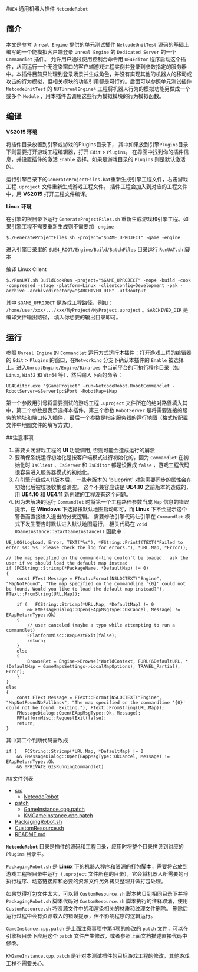 #`UE4` 通用机器人插件 `NetcodeRobot`

## 简介

本文是参考 `Unreal Engine` 提供的单元测试插件 `NetcodeUnitTest` 源码的基础上编写的一个能模拟客户端登录 `Unreal Engine` 的 `Dedicated Server` 的一个 `Commandlet` 插件。 允许用户通过使用控制台命令用 `UE4Editor`  程序启动这个插件，从而运行一个无渲染窗口的客户端游戏进程实例并登录到参数指定的服务器中。本插件目前只处理到登录场景并生成角色，并没有实现其他的机器人的移动或攻击的行为模拟，但相关模块的功能引用都是可行的。后面可以参照单元测试插件 `NetcodeUnitTest` 的 `NUTUnrealEngine4` 工程将机器人行为的模拟功能另做成一个或多个 `Module` ，用本插件去调用这些行为模拟模块的行为模拟函数。

## 编译

**VS2015 环境** 

将插件目录放置到引擎或游戏的Plugins目录下， 其中如果放到引擎`Plugins`目录下则需要打开游戏工程编辑器，打开 `Edit` > `Plugins`。 在界面中找到你的插件信息，并设置插件的激活 `Enable` 选择。如果是游戏目录的 `Plugins` 则是默认激活的。

运行引擎目录下的`GenerateProjectFiles.bat`重新生成引擎工程文件，右击游戏工程`.uproject` 文件重新生成游戏工程文件。 插件工程会加入到对应的工程文件中，用 **VS2015** 打开工程文件编译。

**Linux 环境**

在引擎的根目录下运行 `GenerateProjectFiles.sh` 重新生成游戏和引擎工程。如果引擎工程不需要重新生成则不需要加 `-engine`

	$./GenerateProjectFiles.sh -project="$GAME_UPROJECT" -game -engine

进入引擎目录里的 `$UE4_ROOT/Engine/Build/BatchFiles` 目录运行 `RunUAT.sh` 脚本

编译 Linux Client

	$./RunUAT.sh BuildCookRun -project="$GAME_UPROJECT" -nop4 -build -cook -compressed -stage -platform=Linux -clientconfig=Development -pak -archive -archivedirectory="$ARCHIVED_DIR" -utf8output


其中 `$GAME_UPROJECT` 是游戏工程路径，例如： `/home/user/xxx/.../xxx/MyProject/MyProject.uproject` 。`$ARCHIVED_DIR` 是编译文件输出路径， 填入你想要的输出目录即可。

## 运行

参照 `Unreal Engine` 的 `Commandlet` 运行方式运行本插件：打开游戏工程的编辑器的 `Edit` > `Plugins` 的窗口，在`Networking` 分支下确认本插件的 `Enable` 被选择上。进入`UnrealEngine/Engine/Binaries` 中当前平台的可执行程序目录（如 `Linux`, `Win32` 和 `Win64` 等），然后输入下面的命令：

	UE4Editor.exe "$GameProject" -run=NetcodeRobot.RobotCommandlet -RobotServer=$ServerIp:$Port -RobotMap=$Map

第一个参数用引号将需要测试的游戏工程 `.uproject` 文件所在的绝对路径填入其中，第二个参数是表示选择本插件，第三个参数 `RobotServer` 是将需要连接的服务的地址和端口传入插件， 最后一个参数是指定服务器的运行地图（格式按配置文件中地图文件的填写方式）。

##注意事项

1. 需要关闭游戏工程的 **UI** 功能调用,  否则可能会造成运行的崩溃
2. 要确保系统运行初始化是按客户端模式进行初始化的，因为 `Commandlet` 在初始化时 `IsClient` 、`IsServer` 和 `IsEditor` 都是设置成 `false` ，游戏工程代码很容易进入服务器模式的初始化。
3. 在引擎升级成4.11版本后， 一些老版本的 'blueprint' 对象需要同步的属性会在初始化后被垃圾收集器清空。 这个不兼容应该是 **UE4.10** 之前版本的造成的，用 **UE4.10** 和 **UE4.11** 新创建的工程没有这个问题。
4. 因为未解决的运行 `Commandlet` 时将第一个工程路径参数当成 `Map` 信息的错误提示，在 **Windows** 下选择按默认地图启动即可，而 **Linux** 下不会提示这个警告而直接进入退出的分支逻辑。 需要修改引擎代码让引擎在 `Commandlet` 模式下发生警告时默认进入默认地图运行， 相关代码在 `void UGameInstance::StartGameInstance()` 函数中：

```
UE_LOG(LogLoad, Error, TEXT("%s"), *FString::Printf(TEXT("Failed to enter %s: %s. Please check the log for errors."), *URL.Map, *Error));

// the map specified on the command-line couldn't be loaded.  ask the user if we should load the default map instead
if (FCString::Stricmp(*PackageName, *DefaultMap) != 0)
{
	const FText Message = FText::Format(NSLOCTEXT("Engine", "MapNotFound", "The map specified on the commandline '{0}' could not be found. Would you like to load the default map instead?"), FText::FromString(URL.Map));

	if (   FCString::Stricmp(*URL.Map, *DefaultMap) != 0  
		&& FMessageDialog::Open(EAppMsgType::OkCancel, Message) != EAppReturnType::Ok)
	{
		// user canceled (maybe a typo while attempting to run a commandlet)
		FPlatformMisc::RequestExit(false);
		return;
	}
	else
	{
		BrowseRet = Engine->Browse(*WorldContext, FURL(&DefaultURL, *(DefaultMap + GameMapsSettings->LocalMapOptions), TRAVEL_Partial), Error);
	}
}
else
{
	const FText Message = FText::Format(NSLOCTEXT("Engine", "MapNotFoundNoFallback", "The map specified on the commandline '{0}' could not be found. Exiting."), FText::FromString(URL.Map));
	FMessageDialog::Open(EAppMsgType::Ok, Message);
	FPlatformMisc::RequestExit(false);
	return;
}
```

其中第二个判断代码需改成


	if (   FCString::Stricmp(*URL.Map, *DefaultMap) != 0  
		&& FMessageDialog::Open(EAppMsgType::OkCancel, Message) != EAppReturnType::Ok
		&& !PRIVATE_GIsRunningCommandlet)

##文件列表

- [src]()
	- [NetcodeRobot]()
- [patch]() 
	- [GameInstance.cpp.patch]()
	- [KMGameInstance.cpp.patch]()
- [PackagingRobot.sh]()
- [CustomResource.sh]()
- [README.md]()

**`NetcodeRobot`** 目录是插件的源码和工程目录，应用时将整个目录拷贝到对应的 `Plugins` 目录中。

`PackagingRobot.sh` 是 **Linux** 下的机器人程序和资源的打包脚本，需要将它放到游戏工程根目录中运行（`.uproject` 文件所在的目录），它会将机器人所需要的可执行程序、动态链接库和必要的资源文件另外拷贝整理并做打包处理。

如果觉得打包文件太大，可以将 `CustomResource.sh` 脚本拷贝到相同目录下并将 `PackagingRobot.sh` 脚本代码对 `CustomResource.sh` 脚本执行的注释取消，使用 `CustomResource.sh` 将资源文件中的和渲染相关的材质和纹理文件删除。 删除后运行过程中会有资源载入的错误提示，但不影响程序的逻辑运行。

`GameInstance.cpp.patch` 是上面注意事项中第4项的修改的 `patch` 文件，可以在引擎根目录下应用这个 `patch` 文件产生修改，或者参照上面文档描述直接代码中修改。

`KMGameInstance.cpp.patch` 是针对本测试插件的目标游戏工程的修改，其他游戏工程不需要关心。
